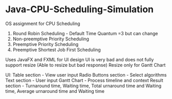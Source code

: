 # Java-CPU-Scheduling-Simulation
OS assignment for CPU Scheduling

1. Round Robin Scheduling - Default Time Quantum =3 but can change
2. Non-preemptive Priority Scheduling
3. Preemptive Priority Scheduling
4. Preemptive Shortest Job First Scheduling

Uses JavaFX and FXML for UI design
UI is very bad and does not fully support resize (Able to resize but bad response)
Resize only for Gantt Chart

UI:
Table section - View user input
Radio Buttons section - Select algorithms
Text section - User input
Gantt Chart - Process timeline and context
Result section - Turnaround time, Waiting time, Total urnaround time and Waiting time, Average urnaround time and Waiting time
